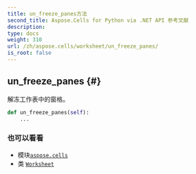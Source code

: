 ```yaml
---
title: un_freeze_panes方法
second_title: Aspose.Cells for Python via .NET API 参考文献
description:
type: docs
weight: 310
url: /zh/aspose.cells/worksheet/un_freeze_panes/
is_root: false
---
```

##  un_freeze_panes {#}
解冻工作表中的窗格。



```python
def un_freeze_panes(self):
    ...
```





### 也可以看看
* 模块[`aspose.cells`](../../)
* 类 [`Worksheet`](/cells/python-net/zh/aspose.cells/worksheet)
